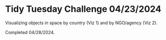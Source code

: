 # Tidy Tuesday Challenge 04/23/2024
Visualizing objects in space by country (Viz 1) and by NGO/agency (Viz 2).  
 
Completed 04/28/2024.
